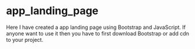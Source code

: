 # app_landing_page
Here I have created a app landing page using Bootstrap and JavaScript.
If anyone want to use it then you have to first download Bootstrap or add cdn to your project.
